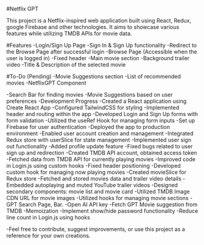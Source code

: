 #Netflix GPT

This project is a Netflix-inspired web application built using React, Redux, google Firebase and other technologies. It aims to showcase various features while utilizing TMDB APIs for movie data.

#Features
-Login/Sign Up Page
-Sign In & Sign Up functionality
-Redirect to the Browse Page after successful login
-Browse Page (Accessible when the user is logged in)
-Fixed header
-Main movie section
-Background trailer video
-Title & Description of the selected movie

#To-Do (Pending)
-Movie Suggestions section
-List of recommended movies
-NetflixGPT Component

-Search Bar for finding movies
-Movie Suggestions based on user preferences
-Development Progress
-Created a React application using Create React App
-Configured TailwindCSS for styling
-Implemented header and routing within the app
-Developed Login and Sign Up forms with form validation
-Utilized the useRef Hook for managing form inputs
-Set up Firebase for user authentication
-Deployed the app to production environment
-Enabled user account creation and management
-Integrated Redux store with userSlice for state management
-Implemented user sign out functionality
-Added profile update feature
-Fixed bugs related to user sign up and redirection
-Created TMDB API account, obtained access token
-Fetched data from TMDB API for currently playing movies
-Improved code in Login.js using custom hooks
-Fixed header positioning
-Developed custom hook for managing now playing movies
-Created movieSlice for Redux store
-Fetched and stored movies data and trailer video details
-Embedded autoplaying and muted YouTube trailer videos
-Designed secondary components: movie list and movie card
-Utilized TMDB Image CDN URL for movie images
-Utilized hooks for managing movie sections
-GPT Search Page, Bar.
-Open AI API key
-Fetch GPT Movie suggestion from TMDB
-Memoization
-Implement show/hide password functionality
-Reduce line count in Login.js using hooks

-Feel free to contribute, suggest improvements, or use this project as a reference for your own creations.